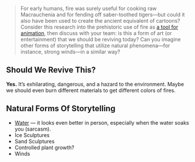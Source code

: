 > For early humans, fire was surely useful for cooking raw Macrauchenia and for fending off saber-toothed tigers—but could it also have been used to create the ancient equivalent of cartoons? Consider this research into the prehistoric use of fire as [a tool for animation](https://www.smithsonianmag.com/science-nature/ice-age-artists-may-have-used-firelight-to-animate-carvings-180979943/), then discuss with your team: is this a form of art (or entertainment) that we should be reviving today? Can you imagine other forms of storytelling that utilize natural phenomena—for instance, strong winds—in a similar way?

## Should We Revive This?

**Yes.** It’s exhilarating, dangerous, and a hazard to the environment. Maybe we should even burn different materials to get different colors of fires.

## Natural Forms Of Storytelling

 - [Water](https://www.youtube.com/watch?v=wvHJ6KQJwyw) — it looks even better in person, especially when the water soaks you (sarcasm).
 - Ice Sculptures
 - Sand Sculptures
 - Controlled plant growth?
 - Winds